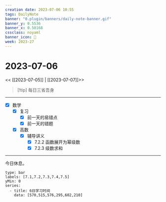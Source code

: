 ```yaml
---
creation date: 2023-07-06 10:55
tags: DailyNote
banner: "0.plugin/banners/daily-note-banner.gif"
banner_y: 0.5536
banner_x: 0.50168
cssclass: noyaml
banner_icon: 💌
week: 2023-27
---
```


# 2023-07-06

<< [[2023-07-05]] | [[2023-07-07]]>>

> [!tip] 每日三省吾身
> 

---

- [x] 数学
	- [x] 复习
		- [x] 前一天的易错点
		- [x] 前一天的错题
	- [x] 高数
		- [x] 辅导讲义
			- [x] 7.2.2 函数展开为幂级数
			- [x] 7.2.3 级数求和
---

今日休息。

```chart
type: bar
labels: [7.1,7.2,7.3,7.4,7.5]
yMin: 0
series:
  - title: 6日学习时间
    data: [570,515,576,295,602,210]
```

